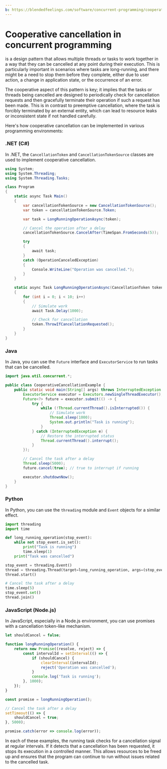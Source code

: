 ```yaml
---
b: https://blendedfeelings.com/software/concurrent-programming/cooperative-cancellation.md
---
```


# Cooperative cancellation in concurrent programming 
is a design pattern that allows multiple threads or tasks to work together in a way that they can be cancelled at any point during their execution. This is particularly important in scenarios where tasks are long-running, and there might be a need to stop them before they complete, either due to user action, a change in application state, or the occurrence of an error.

The cooperative aspect of this pattern is key; it implies that the tasks or threads being cancelled are designed to periodically check for cancellation requests and then gracefully terminate their operation if such a request has been made. This is in contrast to preemptive cancellation, where the task is forcibly terminated by an external entity, which can lead to resource leaks or inconsistent state if not handled carefully.

Here's how cooperative cancellation can be implemented in various programming environments:

### .NET (C#)
In .NET, the `CancellationToken` and `CancellationTokenSource` classes are used to implement cooperative cancellation.

```csharp
using System;
using System.Threading;
using System.Threading.Tasks;

class Program
{
    static async Task Main()
    {
        var cancellationTokenSource = new CancellationTokenSource();
        var token = cancellationTokenSource.Token;

        var task = LongRunningOperationAsync(token);

        // Cancel the operation after a delay
        cancellationTokenSource.CancelAfter(TimeSpan.FromSeconds(5));

        try
        {
            await task;
        }
        catch (OperationCanceledException)
        {
            Console.WriteLine("Operation was cancelled.");
        }
    }

    static async Task LongRunningOperationAsync(CancellationToken token)
    {
        for (int i = 0; i < 10; i++)
        {
            // Simulate work
            await Task.Delay(1000);

            // Check for cancellation
            token.ThrowIfCancellationRequested();
        }
    }
}
```

### Java
In Java, you can use the `Future` interface and `ExecutorService` to run tasks that can be cancelled.

```java
import java.util.concurrent.*;

public class CooperativeCancellationExample {
    public static void main(String[] args) throws InterruptedException {
        ExecutorService executor = Executors.newSingleThreadExecutor();
        Future<?> future = executor.submit(() -> {
            try {
                while (!Thread.currentThread().isInterrupted()) {
                    // Simulate work
                    Thread.sleep(1000);
                    System.out.println("Task is running");
                }
            } catch (InterruptedException e) {
                // Restore the interrupted status
                Thread.currentThread().interrupt();
            }
        });

        // Cancel the task after a delay
        Thread.sleep(5000);
        future.cancel(true); // true to interrupt if running

        executor.shutdownNow();
    }
}
```

### Python
In Python, you can use the `threading` module and `Event` objects for a similar effect.

```python
import threading
import time

def long_running_operation(stop_event):
    while not stop_event.is_set():
        print("Task is running")
        time.sleep(1)
    print("Task was cancelled")

stop_event = threading.Event()
thread = threading.Thread(target=long_running_operation, args=(stop_event,))
thread.start()

# Cancel the task after a delay
time.sleep(5)
stop_event.set()
thread.join()
```

### JavaScript (Node.js)
In JavaScript, especially in a Node.js environment, you can use promises with a cancellation token-like mechanism.

```javascript
let shouldCancel = false;

function longRunningOperation() {
    return new Promise((resolve, reject) => {
        const intervalId = setInterval(() => {
            if (shouldCancel) {
                clearInterval(intervalId);
                reject('Operation was cancelled');
            }
            console.log('Task is running');
        }, 1000);
    });
}

const promise = longRunningOperation();

// Cancel the task after a delay
setTimeout(() => {
    shouldCancel = true;
}, 5000);

promise.catch(error => console.log(error));
```

In each of these examples, the running task checks for a cancellation signal at regular intervals. If it detects that a cancellation has been requested, it stops its execution in a controlled manner. This allows resources to be freed up and ensures that the program can continue to run without issues related to the cancelled task.